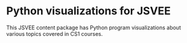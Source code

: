 Python visualizations for JSVEE
===============================

This JSVEE content package has Python program visualizations
about various topics covered in CS1 courses.
